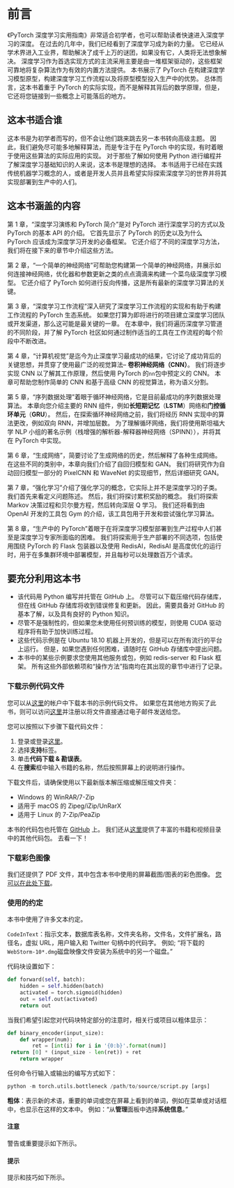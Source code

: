 # 前言

《PyTorch 深度学习实用指南》非常适合初学者，也可以帮助读者快速进入深度学习的深度。 在过去的几年中，我们已经看到了深度学习成为新的力量。 它已经从学术界进入工业界，帮助解决了成千上万的谜团，如果没有它，人类将无法想象解决。 深度学习作为首选实现方式的主流采用主要是由一堆框架驱动的，这些框架可靠地将复杂算法作为有效的内置方法提供。 本书展示了 PyTorch 在构建深度学习模型原型，构建深度学习工作流程以及将原型模型投入生产中的优势。 总体而言，这本书着重于 PyTorch 的实际实现，而不是解释其背后的数学原理，但是，它还将您链接到一些概念上可能落后的地方。

## 这本书适合谁

这本书是为初学者而写的，但不会让他们跳来跳去另一本书转向高级主题。 因此，我们避免尽可能多地解释算法，而是专注于在 PyTorch 中的实现，有时着眼于使用这些算法的实际应用的实现。 对于那些了解如何使用 Python 进行编程并了解深度学习基础知识的人来说，这本书是理想的选择。 本书适用于已经在实践传统机器学习概念的人，或者是开发人员并且希望实际探索深度学习的世界并将其实现部署到生产中的人们。

## 这本书涵盖的内容

第 1 章，“深度学习演练和 PyTorch 简介”是对 PyTorch 进行深度学习的方式以及 PyTorch 的基本 API 的介绍。 它首先显示了 PyTorch 的历史以及为什么 PyTorch 应该成为深度学习开发的必备框架。 它还介绍了不同的深度学习方法，我们将在接下来的章节中介绍这些方法。

第 2 章，“一个简单的神经网络”可帮助您构建第一个简单的神经网络，并展示如何连接神经网络，优化器和参数更新之类的点点滴滴来构建一个菜鸟级深度学习模型。 它还介绍了 PyTorch 如何进行反向传播，这是所有最新的深度学习算法的关键。

第 3 章，“深度学习工作流程”深入研究了深度学习工作流程的实现和有助于构建工作流程的 PyTorch 生态系统。 如果您打算为即将进行的项目建立深度学习团队或开发渠道，那么这可能是最关键的一章。 在本章中，我们将遍历深度学习管道的不同阶段，并了解 PyTorch 社区如何通过制作适当的工具在工作流程的每个阶段中不断改进。

第 4 章，“计算机视觉”是迄今为止深度学习最成功的结果，它讨论了成功背后的关键思想，并贯穿了使用最广泛的视觉算法– **卷积神经网络（CNN）**。 我们将逐步实现 CNN 以了解其工作原理，然后使用 PyTorch 的`nn`包中预定义的 CNN。 本章可帮助您制作简单的 CNN 和基于高级 CNN 的视觉算法，称为语义分割。

第 5 章，“序列数据处理”着眼于循环神经网络，它是目前最成功的序列数据处理算法。 本章向您介绍主要的 RNN 组件，例如**长短期记忆**（**LSTM**）网络和**门控循环单元**（**GRU**）。 然后，在探索循环神经网络之前，我们将经历 RNN 实现中的算法更改，例如双向 RNN，并增加层数。 为了理解循环网络，我们将使用斯坦福大学 NLP 小组的著名示例（栈增强的解析器-解释器神经网络（SPINN）），并将其在 PyTorch 中实现。

第 6 章，“生成网络”，简要讨论了生成网络的历史，然后解释了各种生成网络。 在这些不同的类别中，本章向我们介绍了自回归模型和 GAN。 我们将研究作为自动回归模型一部分的 PixelCNN 和 WaveNet 的实现细节，然后详细研究 GAN。

第 7 章，“强化学习”介绍了强化学习的概念，它实际上并不是深度学习的子类。 我们首先来看定义问题陈述。 然后，我们将探讨累积奖励的概念。 我们将探索 Markov 决策过程和贝尔曼方程，然后转向深层 Q 学习。 我们还将看到由 OpenAI 开发的工具包 Gym 的介绍，该工具包用于开发和尝试强化学习算法。

第 8 章，“生产中的 PyTorch”着眼于在将深度学习模型部署到生产过程中人们甚至是深度学习专家所面临的困难。 我们将探索用于生产部署的不同选项，包括使用围绕 PyTorch 的 Flask 包装器以及使用 RedisAI，RedisAI 是高度优化的运行时，用于在多集群环境中部署模型，并且每秒可以处理数百万个请求。

## 要充分利用这本书

*   该代码用 Python 编写并托管在 GitHub 上。 尽管可以下载压缩代码存储库，但在线 GitHub 存储库将收到错误修复和更新。 因此，需要具备对 GitHub 的基本了解，以及具有良好的 Python 知识。
*   尽管不是强制性的，但如果您未使用任何预训练的模型，则使用 CUDA 驱动程序将有助于加快训练过程。
*   这些代码示例是在 Ubuntu 18.10 机器上开发的，但是可以在所有流行的平台上运行。 但是，如果您遇到任何困难，请随时在 GitHub 存储库中提出问题。
*   本书中的某些示例要求您使用其他服务或包，例如 redis-server 和 Flask 框架。 所有这些外部依赖项和“操作方法”指南均在其出现的章节中进行了记录。

### 下载示例代码文件

您可以从[这里](http://www.packt.com)的帐户中下载本书的示例代码文件。 如果您在其他地方购买了此书，则可以访问[这里](http://www.packt.com/support)并注册以将文件直接通过电子邮件发送给您。

您可以按照以下步骤下载代码文件：

1.  登录或登录[这里](http://www.packt.com)。
2.  选择**支持**标签。
3.  单击**代码下载 & 勘误表**。
4.  在**搜索**框中输入书籍的名称，然后按照屏幕上的说明进行操作。

下载文件后，请确保使用以下最新版本解压缩或解压缩文件夹：

*   Windows 的 WinRAR/7-Zip
*   适用于 macOS 的 Zipeg/iZip/UnRarX
*   适用于 Linux 的 7-Zip/PeaZip

本书的代码包也托管在 [GitHub](https://github.com/hhsecond/HandsOnDeepLearningWithPytorch) 上。 我们还从[这里](https://github.com/PacktPublishing/)提供了丰富的书籍和视频目录中的其他代码包。 去看一下！

### 下载彩色图像

我们还提供了 PDF 文件，其中包含本书中使用的屏幕截图/图表的彩色图像。 [您可以在此处下载](http://www.packtpub.com/sites/default/files/downloads/9781788834131_ColorImages.pdf)。

### 使用的约定

本书中使用了许多文本约定。

`CodeInText`：指示文本，数据库表名称，文件夹名称，文件名，文件扩展名，路径名，虚拟 URL，用户输入和 Twitter 句柄中的代码字。 例如; “将下载的`WebStorm-10*.dmg`磁盘映像文件安装为系统中的另一个磁盘。”

代码块设置如下：

```py
def forward(self, batch):
    hidden = self.hidden(batch)
    activated = torch.sigmoid(hidden)
    out = self.out(activated)
    return out
```

当我们希望引起您对代码块特定部分的注意时，相关行或项目以粗体显示：

```py
def binary_encoder(input_size):
    def wrapper(num):
        ret = [int(i) for i in '{0:b}'.format(num)]
 return [0] * (input_size - len(ret)) + ret
    return wrapper
```

任何命令行输入或输出的编写方式如下：

```py
python -m torch.utils.bottleneck /path/to/source/script.py [args]
```

**粗体**：表示新的术语，重要的单词或您在屏幕上看到的单词，例如在菜单或对话框中，也显示在这样的文本中。 例如：“从**管理**面板中选择**系统信息**。”

#### 注意

警告或重要提示如下所示。

#### 提示

提示和技巧如下所示。
